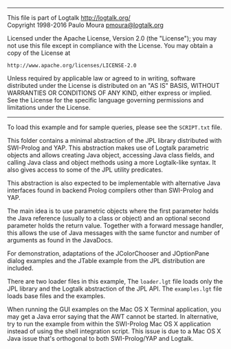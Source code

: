 ________________________________________________________________________

This file is part of Logtalk <http://logtalk.org/>  
Copyright 1998-2016 Paulo Moura <pmoura@logtalk.org>

Licensed under the Apache License, Version 2.0 (the "License");
you may not use this file except in compliance with the License.
You may obtain a copy of the License at

    http://www.apache.org/licenses/LICENSE-2.0

Unless required by applicable law or agreed to in writing, software
distributed under the License is distributed on an "AS IS" BASIS,
WITHOUT WARRANTIES OR CONDITIONS OF ANY KIND, either express or implied.
See the License for the specific language governing permissions and
limitations under the License.
________________________________________________________________________


To load this example and for sample queries, please see the `SCRIPT.txt`
file.

This folder contains a minimal abstraction of the JPL library distributed
with SWI-Prolog and YAP. This abstraction makes use of Logtalk parametric
objects and allows creating Java object, accessing Java class fields, and
calling Java class and object methods using a more Logtalk-like syntax. It
also gives access to some of the JPL utility predicates.

This abstraction is also expected to be implementable with alternative Java
interfaces found in backend Prolog compilers other than SWI-Prolog and YAP.

The main idea is to use parametric objects where the first parameter holds
the Java reference (usually to a class or object) and an optional second
parameter holds the return value. Together with a forward message handler,
this allows the use of Java messages with the same functor and number of
arguments as found in the JavaDocs.

For demonstration, adaptations of the JColorChooser and JOptionPane dialog
examples and the JTable example from the JPL distribution are included.

There are two loader files in this example, The `loader.lgt` file loads
only the JPL library and the Logtalk abstraction of the JPL API. The
`examples.lgt` file loads base files and the examples.

When running the GUI examples on the Mac OS X Terminal application, you may
get a Java error saying that the AWT cannot be started. In alternative, try
to run the example from within the SWI-Prolog Mac OS X application instead
of using the shell integration script. This issue is due to a Mac OS X Java
issue that's orthogonal to both SWI-Prolog/YAP and Logtalk.
